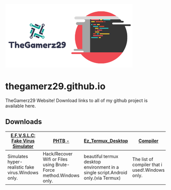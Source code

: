 ![logo](https://github.com/TheGamerz29/thegamerz29.github.io/raw/images/Logo.png)![code](https://github.com/TheGamerz29/thegamerz29.github.io/raw/images/CODE.png)
# thegamerz29.github.io
TheGamerz29 Website!
Download links to all of my github project is available here.

## Downloads
[E.F.V.S.L.C: Fake Virus Simulator](https://thegamerz29.github.io/E.F.V.S.L.C-Fake-Virus-Simulator) | [PHTB -](https://thegamerz29.github.io/PHTB-) | [Ez_Termux_Desktop](https://github.com/TheGamerz29/Ez_Termux_Desktop) | [Compiler](https://github.com/TheGamerz29/Compiler) | [Down for Everyone or Just Me](https://thegamerz29.github.io/Down-for-Everyone-or-Just-Me) |
----------------------------------|--------|-------------------|----------|------------------------------|
Simulates hyper-realistic fake virus.Windows only.| Hack/Recover Wifi or Files using Brute-Force method.Windows only. | beautiful termux desktop environment in a single script.Android only.(via Termux) | The list of compiler that i used!.Windows only. | Have you ever tried to access a website but it does not loads????.Windows only) |
